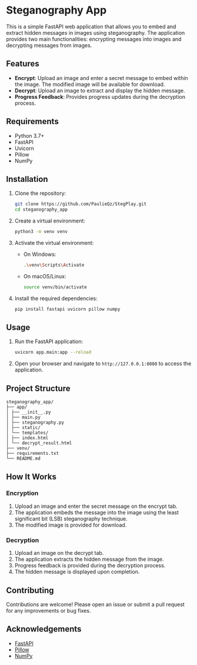 # Steganography App

This is a simple FastAPI web application that allows you to embed and extract hidden messages in images using steganography. The application provides two main functionalities: encrypting messages into images and decrypting messages from images.

## Features

- **Encrypt**: Upload an image and enter a secret message to embed within the image. The modified image will be available for download.
- **Decrypt**: Upload an image to extract and display the hidden message.
- **Progress Feedback**: Provides progress updates during the decryption process.

## Requirements

- Python 3.7+
- FastAPI
- Uvicorn
- Pillow
- NumPy

## Installation

1. Clone the repository:

    ```bash
    git clone https://github.com/PaulieQz/StegPlay.git
    cd steganography_app
    ```

2. Create a virtual environment:

    ```bash
    python3 -m venv venv
    ```

3. Activate the virtual environment:

    - On Windows:

        ```bash
        .\venv\Scripts\Activate
        ```

    - On macOS/Linux:

        ```bash
        source venv/bin/activate
        ```

4. Install the required dependencies:

    ```bash
    pip install fastapi uvicorn pillow numpy
    ```

## Usage

1. Run the FastAPI application:

    ```bash
    uvicorn app.main:app --reload
    ```

2. Open your browser and navigate to `http://127.0.0.1:8000` to access the application.

## Project Structure

```
steganography_app/
├── app/
│ ├── __init__.py
│ ├── main.py
│ ├── steganography.py
│ ├── static/
│ └── templates/
│ ├── index.html
│ └── decrypt_result.html
├── venv/
├── requirements.txt
└── README.md
```

## How It Works

### Encryption

1. Upload an image and enter the secret message on the encrypt tab.
2. The application embeds the message into the image using the least significant bit (LSB) steganography technique.
3. The modified image is provided for download.

### Decryption

1. Upload an image on the decrypt tab.
2. The application extracts the hidden message from the image.
3. Progress feedback is provided during the decryption process.
4. The hidden message is displayed upon completion.

## Contributing

Contributions are welcome! Please open an issue or submit a pull request for any improvements or bug fixes.

## Acknowledgements

- [FastAPI](https://fastapi.tiangolo.com/)
- [Pillow](https://python-pillow.org/)
- [NumPy](https://numpy.org/)
